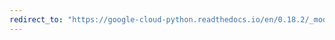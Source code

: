 ```yaml
---
redirect_to: "https://google-cloud-python.readthedocs.io/en/0.18.2/_modules/gcloud/bigtable/row_filters.html"
---
```

